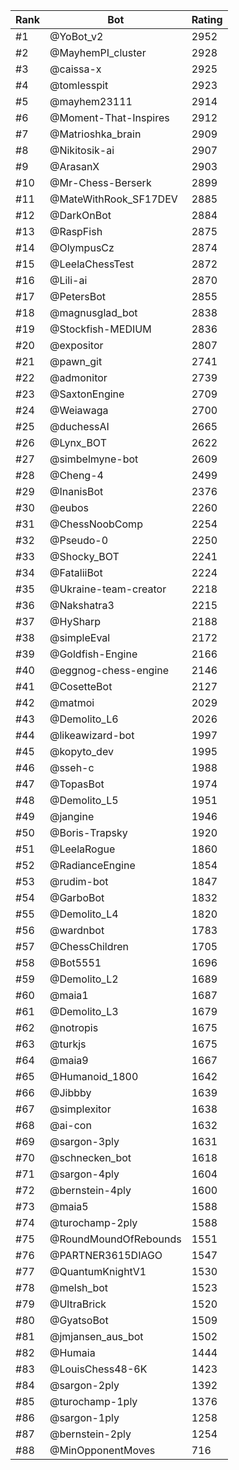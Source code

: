 Rank|Bot|Rating
---|---|---
#1|@YoBot_v2|2952
#2|@MayhemPI_cluster|2928
#3|@caissa-x|2925
#4|@tomlesspit|2923
#5|@mayhem23111|2914
#6|@Moment-That-Inspires|2912
#7|@Matrioshka_brain|2909
#8|@Nikitosik-ai|2907
#9|@ArasanX|2903
#10|@Mr-Chess-Berserk|2899
#11|@MateWithRook_SF17DEV|2885
#12|@DarkOnBot|2884
#13|@RaspFish|2875
#14|@OlympusCz|2874
#15|@LeelaChessTest|2872
#16|@Lili-ai|2870
#17|@PetersBot|2855
#18|@magnusglad_bot|2838
#19|@Stockfish-MEDIUM|2836
#20|@expositor|2807
#21|@pawn_git|2741
#22|@admonitor|2739
#23|@SaxtonEngine|2709
#24|@Weiawaga|2700
#25|@duchessAI|2665
#26|@Lynx_BOT|2622
#27|@simbelmyne-bot|2609
#28|@Cheng-4|2499
#29|@InanisBot|2376
#30|@eubos|2260
#31|@ChessNoobComp|2254
#32|@Pseudo-0|2250
#33|@Shocky_BOT|2241
#34|@FataliiBot|2224
#35|@Ukraine-team-creator|2218
#36|@Nakshatra3|2215
#37|@HySharp|2188
#38|@simpleEval|2172
#39|@Goldfish-Engine|2166
#40|@eggnog-chess-engine|2146
#41|@CosetteBot|2127
#42|@matmoi|2029
#43|@Demolito_L6|2026
#44|@likeawizard-bot|1997
#45|@kopyto_dev|1995
#46|@sseh-c|1988
#47|@TopasBot|1974
#48|@Demolito_L5|1951
#49|@jangine|1946
#50|@Boris-Trapsky|1920
#51|@LeelaRogue|1860
#52|@RadianceEngine|1854
#53|@rudim-bot|1847
#54|@GarboBot|1832
#55|@Demolito_L4|1820
#56|@wardnbot|1783
#57|@ChessChildren|1705
#58|@Bot5551|1696
#59|@Demolito_L2|1689
#60|@maia1|1687
#61|@Demolito_L3|1679
#62|@notropis|1675
#63|@turkjs|1675
#64|@maia9|1667
#65|@Humanoid_1800|1642
#66|@Jibbby|1639
#67|@simplexitor|1638
#68|@ai-con|1632
#69|@sargon-3ply|1631
#70|@schnecken_bot|1618
#71|@sargon-4ply|1604
#72|@bernstein-4ply|1600
#73|@maia5|1588
#74|@turochamp-2ply|1588
#75|@RoundMoundOfRebounds|1551
#76|@PARTNER3615DIAGO|1547
#77|@QuantumKnightV1|1530
#78|@melsh_bot|1523
#79|@UltraBrick|1520
#80|@GyatsoBot|1509
#81|@jmjansen_aus_bot|1502
#82|@Humaia|1444
#83|@LouisChess48-6K|1423
#84|@sargon-2ply|1392
#85|@turochamp-1ply|1376
#86|@sargon-1ply|1258
#87|@bernstein-2ply|1254
#88|@MinOpponentMoves|716
